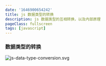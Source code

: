 ```yaml
---
date: '1646900654242'
title: js 数据类型的转换
description: js 数据类型的互相转换，以及内部原理
pageClass: fullscreen
tags: [javascript]
---
```

### 数据类型的转换
![js-data-type-conversion.svg](~@assets/image/js-data-type-conversion.svg)
